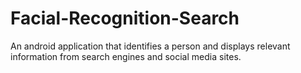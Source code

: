 Facial-Recognition-Search
=========================

An android application that identifies a person and displays relevant information from search engines and social media sites.
